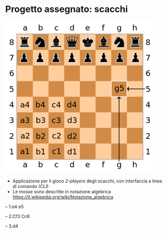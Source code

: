 # Progetto assegnato: scacchi 
![scacchi](./res/img/assegnazione-progetto/scacchi.png)
* Applicazione per il gioco _2-players_ degli scacchi, con interfaccia a linea di comando (CLI)
* Le mosse sono descritte in notazione algebrica https://it.wikipedia.org/wiki/Notazione_algebrica

– 1.e4 e5

– 2.Cf3 Cc6

– 3.d4
